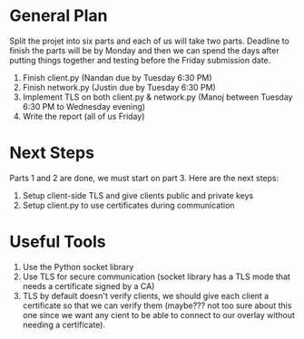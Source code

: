 
# General Plan

Split the projet into six parts and each of us will take two parts. Deadline to finish the parts will be by Monday and then we can spend the days after putting things together and testing before the Friday submission date. 


1. Finish client.py (Nandan due by Tuesday 6:30 PM)
2. Finish network.py (Justin due by Tuesday 6:30 PM)
3. Implement TLS on both client.py & network.py (Manoj between Tuesday 6:30 PM to Wednesday evening) 
4. Write the report (all of us Friday)

# Next Steps

Parts 1 and 2 are done, we must start on part 3. Here are the next steps: 

1. Setup client-side TLS and give clients public and private keys 
2. Setup client.py to use certificates during communication 

# Useful Tools 

1. Use the Python socket library
2. Use TLS for secure communication (socket library has a TLS mode that needs a certificate signed by a CA) 
3. TLS by default doesn't verify clients, we should give each client a certificate so that we can verify them (maybe??? not too sure about this one since we want any cient to be able to connect to our overlay without needing a certificate).  


